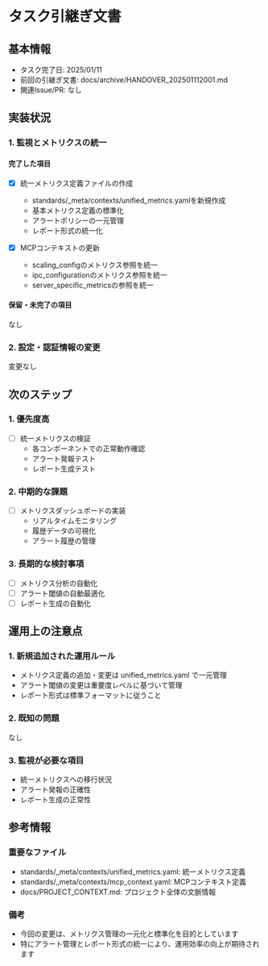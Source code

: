 # タスク引継ぎ文書

## 基本情報

- タスク完了日: 2025/01/11
- 前回の引継ぎ文書: docs/archive/HANDOVER_202501112001.md
- 関連Issue/PR: なし

## 実装状況

### 1. 監視とメトリクスの統一

#### 完了した項目

- [x] 統一メトリクス定義ファイルの作成
  - standards/_meta/contexts/unified_metrics.yamlを新規作成
  - 基本メトリクス定義の標準化
  - アラートポリシーの一元管理
  - レポート形式の統一化

- [x] MCPコンテキストの更新
  - scaling_configのメトリクス参照を統一
  - ipc_configurationのメトリクス参照を統一
  - server_specific_metricsの参照を統一

#### 保留・未完了の項目

なし

### 2. 設定・認証情報の変更

変更なし

## 次のステップ

### 1. 優先度高

- [ ] 統一メトリクスの検証
  - 各コンポーネントでの正常動作確認
  - アラート発報テスト
  - レポート生成テスト

### 2. 中期的な課題

- [ ] メトリクスダッシュボードの実装
  - リアルタイムモニタリング
  - 履歴データの可視化
  - アラート履歴の管理

### 3. 長期的な検討事項

- [ ] メトリクス分析の自動化
- [ ] アラート閾値の自動最適化
- [ ] レポート生成の自動化

## 運用上の注意点

### 1. 新規追加された運用ルール

- メトリクス定義の追加・変更は unified_metrics.yaml で一元管理
- アラート閾値の変更は重要度レベルに基づいて管理
- レポート形式は標準フォーマットに従うこと

### 2. 既知の問題

なし

### 3. 監視が必要な項目

- 統一メトリクスへの移行状況
- アラート発報の正確性
- レポート生成の正常性

## 参考情報

### 重要なファイル

- standards/_meta/contexts/unified_metrics.yaml: 統一メトリクス定義
- standards/_meta/contexts/mcp_context.yaml: MCPコンテキスト定義
- docs/PROJECT_CONTEXT.md: プロジェクト全体の文脈情報

### 備考

- 今回の変更は、メトリクス管理の一元化と標準化を目的としています
- 特にアラート管理とレポート形式の統一により、運用効率の向上が期待されます